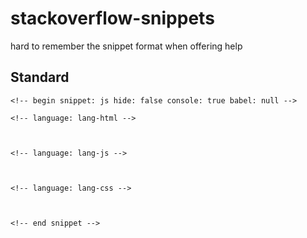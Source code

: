 # stackoverflow-snippets
hard to remember the snippet format when offering help

<h2>Standard</h2>

```
<!-- begin snippet: js hide: false console: true babel: null -->

<!-- language: lang-html -->


    
<!-- language: lang-js -->



<!-- language: lang-css -->



<!-- end snippet -->
```

